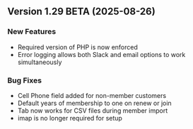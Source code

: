 ## Version 1.29 BETA (2025-08-26)

 ### New Features
 - Required version of PHP is now enforced
 - Error logging allows both Slack and email options to work simultaneously

 ### Bug Fixes
 - Cell Phone field added for non-member customers
 - Default years of membership to one on renew or join
 - Tab now works for CSV files during member import
 - imap is no longer required for setup
